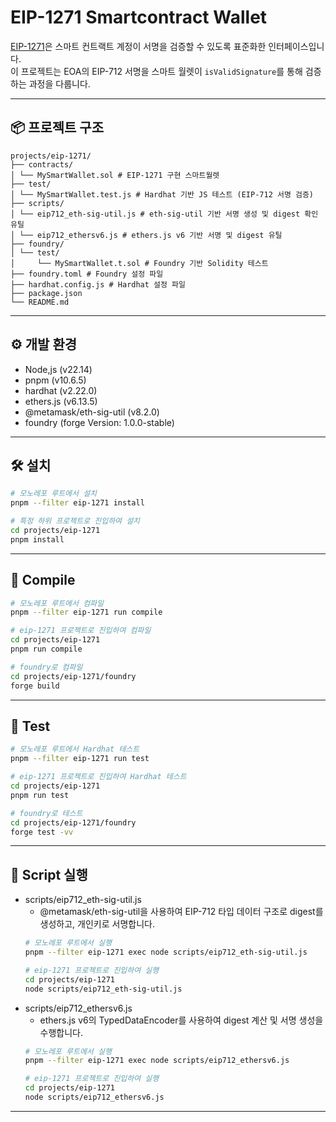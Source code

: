 # EIP-1271 Smartcontract Wallet
[EIP-1271](https://eips.ethereum.org/EIPS/eip-1271)은 스마트 컨트랙트 계정이 서명을 검증할 수 있도록 표준화한 인터페이스입니다.  
이 프로젝트는 EOA의 EIP-712 서명을 스마트 월렛이 `isValidSignature`를 통해 검증하는 과정을 다룹니다.

---

## 📦 프로젝트 구조

```
projects/eip-1271/
├── contracts/
│ └── MySmartWallet.sol # EIP-1271 구현 스마트월렛
├── test/
│ └── MySmartWallet.test.js # Hardhat 기반 JS 테스트 (EIP-712 서명 검증)
├── scripts/
│ └── eip712_eth-sig-util.js # eth-sig-util 기반 서명 생성 및 digest 확인 유틸
│ └── eip712_ethersv6.js # ethers.js v6 기반 서명 및 digest 유틸
├── foundry/
│ └── test/
│     └── MySmartWallet.t.sol # Foundry 기반 Solidity 테스트
├── foundry.toml # Foundry 설정 파일
├── hardhat.config.js # Hardhat 설정 파일
├── package.json
└── README.md
```

---

## ⚙️ 개발 환경
- Node,js (v22.14)
- pnpm (v10.6.5)
- hardhat (v2.22.0)
- ethers.js (v6.13.5)
- @metamask/eth-sig-util (v8.2.0)
- foundry (forge Version: 1.0.0-stable)

---

## 🛠️ 설치
```bash
# 모노레포 루트에서 설치
pnpm --filter eip-1271 install

# 특정 하위 프로젝트로 진입하여 설치
cd projects/eip-1271
pnpm install
```

---

## 🧱 Compile
```bash
# 모노레포 루트에서 컴파일
pnpm --filter eip-1271 run compile

# eip-1271 프로젝트로 진입하여 컴파일
cd projects/eip-1271
pnpm run compile

# foundry로 컴파일
cd projects/eip-1271/foundry
forge build
```

---

## 🧪 Test
```bash
# 모노레포 루트에서 Hardhat 테스트
pnpm --filter eip-1271 run test

# eip-1271 프로젝트로 진입하여 Hardhat 테스트
cd projects/eip-1271
pnpm run test

# foundry로 테스트
cd projects/eip-1271/foundry
forge test -vv
```

---

## 🚀 Script 실행
- scripts/eip712_eth-sig-util.js
    - @metamask/eth-sig-util을 사용하여 EIP-712 타입 데이터 구조로 digest를 생성하고, 개인키로 서명합니다.
    ```bash
    # 모노레포 루트에서 실행
    pnpm --filter eip-1271 exec node scripts/eip712_eth-sig-util.js

    # eip-1271 프로젝트로 진입하여 실행
    cd projects/eip-1271
    node scripts/eip712_eth-sig-util.js
    ```
- scripts/eip712_ethersv6.js
    - ethers.js v6의 TypedDataEncoder를 사용하여 digest 계산 및 서명 생성을 수행합니다.
    ```bash
    # 모노레포 루트에서 실행
    pnpm --filter eip-1271 exec node scripts/eip712_ethersv6.js

    # eip-1271 프로젝트로 진입하여 실행
    cd projects/eip-1271
    node scripts/eip712_ethersv6.js
    ```

---